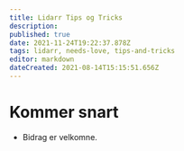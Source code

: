 ```yaml
---
title: Lidarr Tips og Tricks
description: 
published: true
date: 2021-11-24T19:22:37.878Z
tags: lidarr, needs-love, tips-and-tricks
editor: markdown
dateCreated: 2021-08-14T15:15:51.656Z
---
```


# Kommer snart

- Bidrag er velkomne.